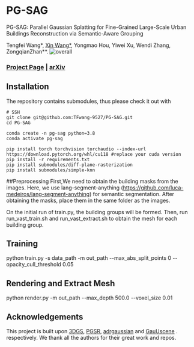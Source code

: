 # PG-SAG

PG-SAG: Parallel Gaussian Splatting for Fine-Grained Large-Scale Urban Buildings Reconstruction via Semantic-Aware Grouping

Tengfei Wang*, [Xin Wang*](https://xwangsgg.github.io/), Yongmao Hou, Yiwei Xu, Wendi Zhang, ZongqianZhan**.
![overall](https://github.com/user-attachments/assets/ed2369bc-398e-49db-9ebb-c2ad7d2f11bc)
### [Project Page]() | [arXiv]()

## Installation


The repository contains submodules, thus please check it out with 
```shell
# SSH
git clone git@github.com:TFwang-9527/PG-SAG.git
cd PG-SAG

conda create -n pg-sag python=3.8
conda activate pg-sag

pip install torch torchvision torchaudio --index-url https://download.pytorch.org/whl/cu118 #replace your cuda version
pip install -r requirements.txt
pip install submodules/diff-plane-rasterization
pip install submodules/simple-knn
```
##Preprocessing
First,We need to obtain the building masks from the images. Here, we use lang-segment-anything (https://github.com/luca-medeiros/lang-segment-anything) for semantic segmentation.
After obtaining the masks, place them in the same folder as the images.

On the initial run of train.py, the building groups will be formed. Then, run run_vast_train.sh and run_vast_extract.sh to obtain the mesh for each building group.


## Training
python train.py -s data_path -m out_path --max_abs_split_points 0 --opacity_cull_threshold 0.05

## Rendering and Extract Mesh
python render.py -m out_path --max_depth 500.0 --voxel_size 0.01

## Acknowledgements
This project is built upon [3DGS](https://github.com/graphdeco-inria/gaussian-splatting), [PGSR](https://github.com/zju3dv/PGSR), [adrgaussian](https://github.com/hiroxzwang/adrgaussian) and [GauUscene](https://saliteta.github.io/CUHKSZ_SMBU/) . respectively. We thank all the authors for their great work and repos. 
